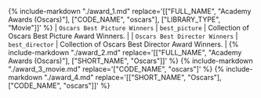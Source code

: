 {%
    include-markdown "./award_1.md"
    replace='[["FULL_NAME", "Academy Awards (Oscars)"], ["CODE_NAME", "oscars"], ["LIBRARY_TYPE", "Movie"]]'
%}
| `Oscars Best Picture Winners`  | `best_picture`  | Collection of Oscars Best Picture Award Winners.  |
| `Oscars Best Director Winners` | `best_director` | Collection of Oscars Best Director Award Winners. |
{%
    include-markdown "./award_2.md"
    replace='[["FULL_NAME", "Academy Awards (Oscars)"], ["SHORT_NAME", "Oscars"]]'
%}
{%
    include-markdown "./award_3_movie.md"
    replace='["CODE_NAME", "oscars"]'
%}
{%
    include-markdown "./award_4.md"
    replace='[["SHORT_NAME", "Oscars"], ["CODE_NAME", "oscars"]]'
%}